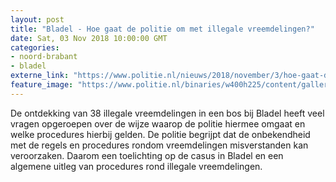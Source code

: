 ```yaml
---
layout: post
title: "Bladel - Hoe gaat de politie om met illegale vreemdelingen?"
date: Sat, 03 Nov 2018 10:00:00 GMT
categories: 
- noord-brabant 
- bladel 
externe_link: "https://www.politie.nl/nieuws/2018/november/3/hoe-gaat-de-politie-om-met-illegale-vreemdelingen.html"
feature_image: "https://www.politie.nl/binaries/w400h225/content/gallery/politie/nieuws/2018/oktober/09-ob/20181026-bladel.jpg"
---
```


De ontdekking van 38 illegale vreemdelingen in een bos bij Bladel heeft veel vragen opgeroepen over de wijze waarop de politie hiermee omgaat en welke procedures hierbij gelden. De politie begrijpt dat de onbekendheid met de regels en procedures rondom vreemdelingen misverstanden kan veroorzaken. Daarom een toelichting op de casus in Bladel en een algemene uitleg van procedures rond illegale vreemdelingen.
